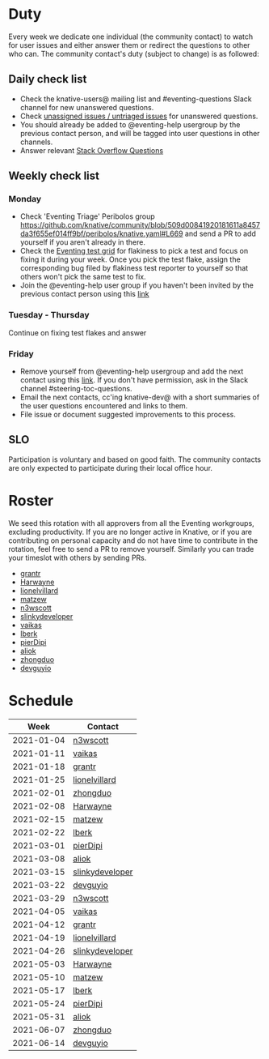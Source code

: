 # Duty

Every week we dedicate one individual (the community contact) to watch for user
issues and either answer them or redirect the questions to other who can. The
community contact's duty (subject to change) is as followed:

## Daily check list

- Check the knative-users@ mailing list and #eventing-questions Slack channel
  for new unanswered questions.
- Check
  [unassigned issues / untriaged issues](https://github.com/knative/eventing/issues?q=is%3Aopen+is%3Aissue+no%3Aassignee+no%3Amilestone)
  for unanswered questions.
- You should already be added to @eventing-help usergroup by the previous
  contact person, and will be tagged into user questions in other channels.
- Answer relevant
  [Stack Overflow Questions](https://stackoverflow.com/questions/tagged/knative-eventing?tab=Newest)

## Weekly check list

### Monday

- Check 'Eventing Triage' Peribolos group
  https://github.com/knative/community/blob/509d00841920181611a8457da3f655ef014ff9bf/peribolos/knative.yaml#L669
  and send a PR to add yourself if you aren't already in there.
- Check the [Eventing test grid](https://testgrid.knative.dev/eventing) for
  flakiness to pick a test and focus on fixing it during your week. Once you
  pick the test flake, assign the corresponding bug filed by flakiness test
  reporter to yourself so that others won't pick the same test to fix.
- Join the @eventing-help user group if you haven't been invited by the previous
  contact person using this
  [link](https://app.slack.com/client/T93ELUK42/browse-user-groups/user_groups/S0191HUK2Q0)

### Tuesday - Thursday

Continue on fixing test flakes and answer

### Friday

- Remove yourself from @eventing-help usergroup and add the next contact using
  this
  [link](https://app.slack.com/client/T93ELUK42/browse-user-groups/user_groups/S0191HUK2Q0).
  If you don't have permission, ask in the Slack channel
  #steering-toc-questions.
- Email the next contacts, cc'ing knative-dev@ with a short summaries of the
  user questions encountered and links to them.
- File issue or document suggested improvements to this process.

## SLO

Participation is voluntary and based on good faith. The community contacts are
only expected to participate during their local office hour.

# Roster

We seed this rotation with all approvers from all the Eventing workgroups,
excluding productivity. If you are no longer active in Knative, or if you are
contributing on personal capacity and do not have time to contribute in the
rotation, feel free to send a PR to remove yourself. Similarly you can trade
your timeslot with others by sending PRs.

- [grantr](https://github.com/grantr)
- [Harwayne](https://github.com/Harwayne)
- [lionelvillard](https://github.com/lionelvillard)
- [matzew](https://github.com/matzew)
- [n3wscott](https://github.com/n3wscott)
- [slinkydeveloper](https://github.com/slinkydeveloper)
- [vaikas](https://github.com/vaikas)
- [lberk](https://github.com/lberk)
- [pierDipi](https://github.com/pierDipi)
- [aliok](https://github.com/aliok)
- [zhongduo](https://github.com/zhongduo)
- [devguyio](https://github.com/devguyio)

# Schedule

| Week       | Contact                                               |
| ---------- | ----------------------------------------------------- |
| 2021-01-04 | [n3wscott](https://github.com/n3wscott)               |
| 2021-01-11 | [vaikas](https://github.com/vaikas)                   |
| 2021-01-18 | [grantr](https://github.com/grantr)                   |
| 2021-01-25 | [lionelvillard](https://github.com/lionelvillard)     |
| 2021-02-01 | [zhongduo](https://github.com/zhongduo)               |
| 2021-02-08 | [Harwayne](https://github.com/Harwayne)               |
| 2021-02-15 | [matzew](https://github.com/matzew)                   |
| 2021-02-22 | [lberk](https://github.com/lberk)                     |
| 2021-03-01 | [pierDipi](https://github.com/pierDipi)               |
| 2021-03-08 | [aliok](https://github.com/aliok)                     |
| 2021-03-15 | [slinkydeveloper](https://github.com/slinkydeveloper) |
| 2021-03-22 | [devguyio](https://github.com/devguyio)               |
| 2021-03-29 | [n3wscott](https://github.com/n3wscott)               |
| 2021-04-05 | [vaikas](https://github.com/vaikas)                   |
| 2021-04-12 | [grantr](https://github.com/grantr)                   |
| 2021-04-19 | [lionelvillard](https://github.com/lionelvillard)     |
| 2021-04-26 | [slinkydeveloper](https://github.com/slinkydeveloper) |
| 2021-05-03 | [Harwayne](https://github.com/Harwayne)               |
| 2021-05-10 | [matzew](https://github.com/matzew)                   |
| 2021-05-17 | [lberk](https://github.com/lberk)                     |
| 2021-05-24 | [pierDipi](https://github.com/pierDipi)               |
| 2021-05-31 | [aliok](https://github.com/aliok)                     |
| 2021-06-07 | [zhongduo](https://github.com/zhongduo)               |
| 2021-06-14 | [devguyio](https://github.com/devguyio)               |

